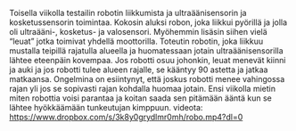  
Toisella viikolla testailin robotin liikkumista ja ultraäänisensorin ja kosketussensorin toimintaa. Kokosin aluksi robon, joka liikkui pyörillä ja jolla oli ultraääni-, kosketus- ja valosensori. Myöhemmin lisäsin siihen vielä “leuat” jotka toimivat yhdellä moottorilla. Toteutin robotin, joka liikkuu mustalla teipillä rajatulla alueella ja huomatessaan jotain ultraäänisensorilla lähtee eteenpäin kovempaa. Jos robotti osuu johonkin, leuat menevät kiinni ja auki ja jos robotti tulee alueen rajalle, se kääntyy 90 astetta ja jatkaa matkaansa. Ongelmina on esiintynyt, että joskus robotti menee vahingossa rajan yli jos se sopivasti rajan kohdalla huomaa jotain.
Ensi viikolla mietin miten robottia voisi parantaa ja koitan saada sen pitämään ääntä kun se lähtee hyökkäämään tunkeutujan kimppuun.
videota: https://www.dropbox.com/s/3k8y0grydlmr0mh/robo.mp4?dl=0
